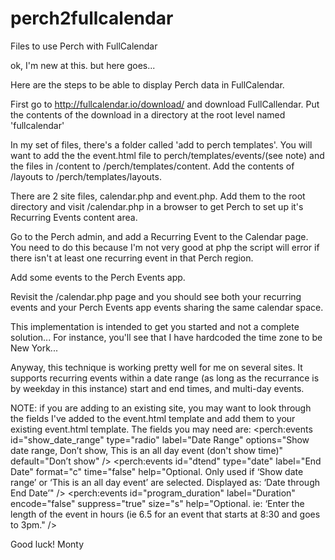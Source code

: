 # perch2fullcalendar
Files to use Perch with FullCalendar

ok, I'm new at this. but here goes...

Here are the steps to be able to display Perch data in FullCalendar. 

First go to http://fullcalendar.io/download/ and download FullCallendar. Put the contents of the download in a directory at the root level named 'fullcalendar'

In my set of files, there's a folder called 'add to perch templates'. You will want to add the the event.html file to  perch/templates/events/(see note) and the files in /content to /perch/templates/content. Add the contents of /layouts to /perch/templates/layouts.

There are 2 site files, calendar.php and event.php. Add them to the root directory and visit /calendar.php in a browser to get Perch to set up it's Recurring Events content area. 

Go to the Perch admin, and add a Recurring Event to the Calendar page. You need to do this because I'm not very good at php the script will error if there isn't at least one recurring event in that Perch region.

Add some events to the Perch Events app.

Revisit the /calendar.php page and you should see both your recurring events and your Perch Events app events sharing the same calendar space.

This implementation is intended to get you started and not a complete solution... For instance, you'll see that I have hardcoded the time zone to be New York...

Anyway, this technique is working pretty well for me on several sites. It supports recurring events within a date range (as long as the recurrance is by weekday in this instance) start and end times, and multi-day events.


NOTE: if you are adding to an existing site, you may want to look through the fields I've added to the event.html template and add them to your existing event.html template. The fields you may need are:
<perch:events id="show_date_range" type="radio" label="Date Range" options="Show date range, Don’t show, This is an all day event (don't show time)" default="Don’t show" />
<perch:events id="dtend" type="date" label="End Date" format="c" time="false" help="Optional. Only used if ‘Show date range’ or ‘This is an all day event’ are selected. Displayed as: ‘Date through End Date’" />
<perch:events id="program_duration" label="Duration" encode="false" suppress="true" size="s" help="Optional. ie: ‘Enter the length of the event in hours (ie 6.5 for an event that starts at 8:30 and goes to 3pm." />

Good luck! Monty
